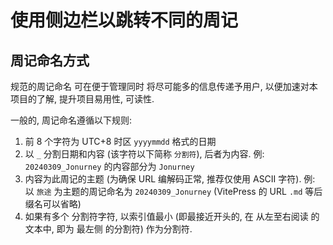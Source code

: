 # 使用侧边栏以跳转不同的周记

## 周记命名方式
规范的周记命名 可在便于管理同时 将尽可能多的信息传递予用户, 以便加速对本项目的了解, 提升项目易用性, 可读性.

一般的, 周记命名遵循以下规则:
1. 前 8 个字符为 UTC+8 时区 `yyyymmdd` 格式的日期
2. 以 `_` 分割日期和内容 (该字符以下简称 `分割符`), 后者为内容. 例: `20240309_Jonurney` 的内容部分为 `Jonurney`
3. 内容为此周记的主题 (为确保 URL 编解码正常, 推荐仅使用 ASCII 字符). 例: 以 `旅途` 为主题的周记命名为 `20240309_Jonurney` (VitePress 的 URL `.md` 等后缀名可以省略)
4. 如果有多个 分割符字符, 以索引值最小 (即最接近开头的, 在 从左至右阅读 的文本中, 即为 最左侧 的分割符) 作为分割符.
